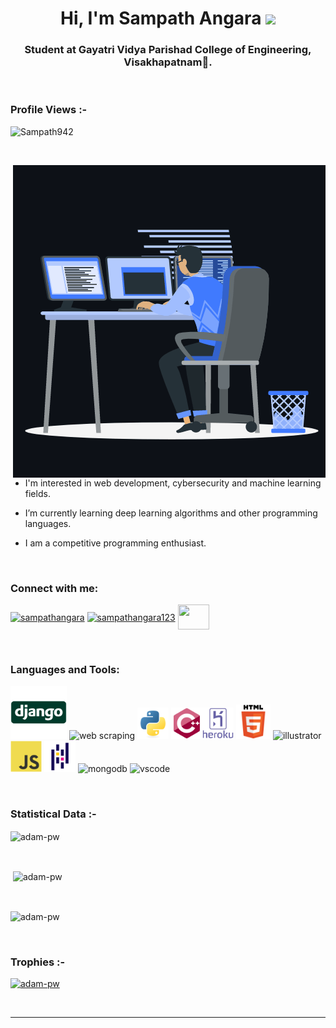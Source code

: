 <h1 align="center">Hi, I'm Sampath Angara <img src="https://media.giphy.com/media/hvRJCLFzcasrR4ia7z/giphy.gif" width="35"></h1>
<h3 align="center">Student at Gayatri Vidya Parishad College of Engineering, Visakhapatnam🌟.</h3>

<br>

<p align="right"> <h3>Profile Views :-</h3> <img src="https://komarev.com/ghpvc/?username=Sampath942&label=Profile%20views&color=0e75b6&style=flat"
    alt="Sampath942" /> 
  </p>

<br>

<p><img align="right" src="https://github.com/Sampath942/Sampath942/blob/main/Sampath-gif.gif" alt="Sampath942" /></p>

- I'm interested in web development, cybersecurity and machine learning fields.

- I’m currently learning deep learning algorithms and other programming languages.

- I am a competitive programming enthusiast.

<br>

<h3 align="left">Connect with me:</h3>
<p align="left">
  <a href="https://linkedin.com/in/sampathangara" target="blank"><img align="center"
      src="https://external-content.duckduckgo.com/iu/?u=https%3A%2F%2Ftse2.mm.bing.net%2Fth%3Fid%3DOIP.q9s2sSjwz87hMp3bE2WpmwHaHa%26pid%3DApi&f=1"
                                                                      alt="sampathangara" height="50" width="50" /></a>
  <a href="https://www.hackerrank.com/sampathangara123" target="blank"><img align="center"
      src="https://external-content.duckduckgo.com/iu/?u=https%3A%2F%2Ftse1.mm.bing.net%2Fth%3Fid%3DOIP.v96Iu4uQcA-X8pvdzQhGcwHaHa%26pid%3DApi&f=1"
      alt="sampathangara123" height="95" width="95" /></a>
    <a href = "mailto: sampathangara123@gmail.com"><img align="center" src="https://seeklogo.com/images/G/gmail-new-2020-logo-32DBE11BB4-seeklogo.com.png" height="40" width="50" /></a>
</p>

<br>

<h3 align="left">Languages and Tools:</h3>
<p align="left"> <img
      src="https://github.com/devicons/devicon/blob/master/icons/django/django-original.svg"
      alt="django" width="90" height="85" />
    <img src="https://camo.githubusercontent.com/4b95df4d6ca7a01afc25d27159804dc5a7d0df41d8131aaf50c9f84847dfda21/68747470733a2f2f73656c656e69756d2e6465762f696d616765732f73656c656e69756d5f6c6f676f5f7371756172655f677265656e2e706e67"
      alt="web scraping" width="45" height="45" />  <img src="https://raw.githubusercontent.com/devicons/devicon/master/icons/python/python-original.svg" alt="python"
      width="50" height="50" />
    <img src="https://raw.githubusercontent.com/devicons/devicon/master/icons/cplusplus/cplusplus-original.svg"
      alt="cplusplus" width="50" height="50" /><img
      src="https://github.com/devicons/devicon/blob/master/icons/heroku/heroku-original-wordmark.svg" alt="css3"
      width="50" height="50" /> <img
      src="https://raw.githubusercontent.com/devicons/devicon/master/icons/html5/html5-original-wordmark.svg"
      alt="html5" width="55" height="55" /> <img
      src="https://img.icons8.com/plasticine/64/000000/react.png" alt="illustrator" width="50"
      height="50" />  <img
      src="https://raw.githubusercontent.com/devicons/devicon/master/icons/javascript/javascript-original.svg"
      alt="javascript" width="50" height="50" /> 
    <img src="https://github.com/devicons/devicon/blob/master/icons/pandas/pandas-original.svg" alt="pandas" width="50" height="50" />
    <img src="https://img.icons8.com/color/64/000000/mongodb.png" alt="mongodb" width="50" height="50" />
    <img src="https://img.icons8.com/color/64/000000/visual-studio-code-2019.png" alt="vscode" width="50" height="50" />
      </p>

<br>

<h3>Statistical Data :-</h3>
<p><img align="center"
    src="https://github-readme-stats.vercel.app/api/top-langs?username=adam-pw&show_icons=true&locale=en&layout=compact"
    alt="adam-pw" /></p>

<br>

<p>&nbsp;<img align="center" src="https://github-readme-stats.vercel.app/api?username=adam-pw&show_icons=true&locale=en"
    alt="adam-pw" /></p>

<br>

<p><img align="center" src="https://github-readme-streak-stats.herokuapp.com/?user=adam-pw&" alt="adam-pw" /></p>

<br>
<h3>Trophies :-</h3>
<p align="left"> <a href="https://github.com/ryo-ma/github-profile-trophy"><img
      src="https://github-profile-trophy.vercel.app/?username=adam-pw" alt="adam-pw" /></a> </p>

<p align="left"> <a href="https://twitter.com/" target="blank"><img
      src="https://img.shields.io/twitter/follow/?logo=twitter&style=for-the-badge" alt="" /></a> </p>


------------------------------------------------------------------------------------------------------------------------------------------
